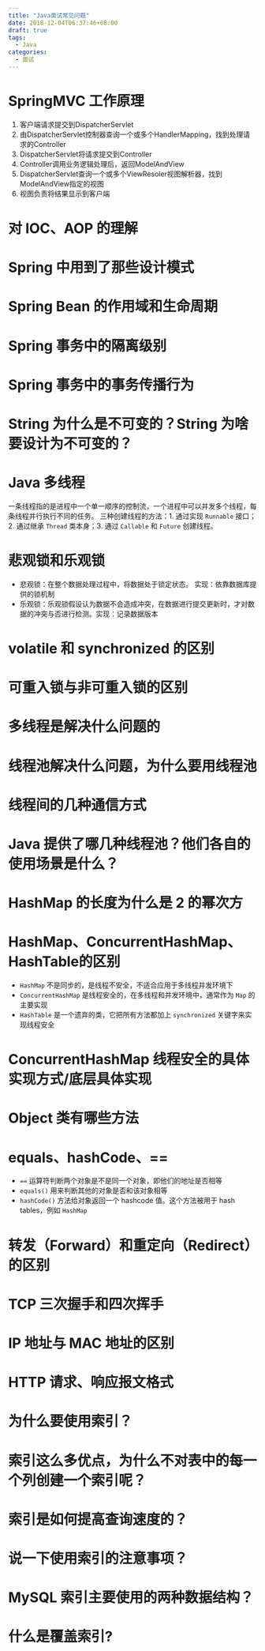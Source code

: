 ```yaml
---
title: "Java面试常见问题"
date: 2018-12-04T06:37:46+08:00
draft: true
tags: 
  - Java
categories:
  - 面试
---
```


# SpringMVC 工作原理
1. 客户端请求提交到DispatcherServlet
2. 由DispatcherServlet控制器查询一个或多个HandlerMapping，找到处理请求的Controller
3. DispatcherServlet将请求提交到Controller
4. Controller调用业务逻辑处理后，返回ModelAndView
5. DispatcherServlet查询一个或多个ViewResoler视图解析器，找到ModelAndView指定的视图
6. 视图负责将结果显示到客户端

# 对 IOC、AOP 的理解
# Spring 中用到了那些设计模式
# Spring Bean 的作用域和生命周期
# Spring 事务中的隔离级别
# Spring 事务中的事务传播行为
# String 为什么是不可变的？String 为啥要设计为不可变的？

# Java 多线程
一条线程指的是进程中一个单一顺序的控制流，一个进程中可以并发多个线程，每条线程并行执行不同的任务。
三种创建线程的方法：1. 通过实现 `Runnable` 接口；2. 通过继承 `Thread` 类本身；3. 通过 `Callable` 和 `Future` 创建线程。

# 悲观锁和乐观锁
- 悲观锁：在整个数据处理过程中，将数据处于锁定状态。 实现：依靠数据库提供的锁机制
- 乐观锁：乐观锁假设认为数据不会造成冲突，在数据进行提交更新时，才对数据的冲突与否进行检测。实现：记录数据版本

# volatile 和 synchronized 的区别
# 可重入锁与非可重入锁的区别
# 多线程是解决什么问题的
# 线程池解决什么问题，为什么要用线程池
# 线程间的几种通信方式
# Java 提供了哪几种线程池？他们各自的使用场景是什么？

# HashMap 的长度为什么是 2 的幂次方
# HashMap、ConcurrentHashMap、HashTable的区别
- `HashMap` 不是同步的，是线程不安全，不适合应用于多线程并发环境下
- `ConcurrentHashMap` 是线程安全的，在多线程和并发环境中，通常作为 `Map` 的主要实现
- `HashTable` 是一个遗弃的类，它把所有方法都加上 `synchronized` 关键字来实现线程安全

# ConcurrentHashMap 线程安全的具体实现方式/底层具体实现

# Object 类有哪些方法
# equals、hashCode、==
- `==` 运算符判断两个对象是不是同一个对象，即他们的地址是否相等
- `equals()` 用来判断其他的对象是否和该对象相等
- `hashCode()` 方法给对象返回一个 hashcode 值。这个方法被用于 hash tables，例如 `HashMap`

# 转发（Forward）和重定向（Redirect）的区别
# TCP 三次握手和四次挥手
# IP 地址与 MAC 地址的区别
# HTTP 请求、响应报文格式

# 为什么要使用索引？
# 索引这么多优点，为什么不对表中的每一个列创建一个索引呢？
# 索引是如何提高查询速度的？
# 说一下使用索引的注意事项？
# MySQL 索引主要使用的两种数据结构？
# 什么是覆盖索引?
